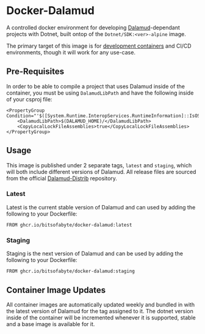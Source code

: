 # Docker-Dalamud
A controlled docker environment for developing [Dalamud](https://github.com/goatcorp/Dalamud)-dependant projects with Dotnet, built ontop of the `Dotnet/SDK:<ver>-alpine` image. 

The primary target of this image is for [development containers](https://docs.github.com/en/codespaces/setting-up-your-project-for-codespaces/introduction-to-dev-containers) and CI/CD environments, though it will work for any use-case.

## Pre-Requisites
In order to be able to compile a project that uses Dalamud inside of the container, you must be using `DalamudLibPath` and have the following inside of your csproj file:

```
<PropertyGroup Condition="'$([System.Runtime.InteropServices.RuntimeInformation]::IsOSPlatform($([System.Runtime.InteropServices.OSPlatform]::Linux)))'">
    <DalamudLibPath>$(DALAMUD_HOME)/</DalamudLibPath>
    <CopyLocalLockFileAssemblies>true</CopyLocalLockFileAssemblies>
</PropertyGroup>
```

## Usage 
This image is published under 2 separate tags, `latest` and `staging`, which will both include different versions of Dalamud. All release files are sourced from the official [Dalamud-Distrib](https://github.com/goatcorp/dalamud-distrib) repository.

### Latest 
Latest is the current stable version of Dalamud and can used by adding the following to your Dockerfile:

```
FROM ghcr.io/bitsofabyte/docker-dalamud:latest
```

### Staging
Staging is the next version of Dalamud and can be used by adding the following to your Dockerfile:

```
FROM ghcr.io/bitsofabyte/docker-dalamud:staging
```

## Container Image Updates
All container images are automatically updated weekly and bundled in with the latest version of Dalamud for the tag assigned to it. The dotnet version inside of the container will be incremented whenever it is supported, stable and a base image is available for it.
